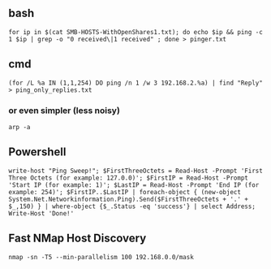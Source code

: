 ## bash

`for ip in $(cat SMB-HOSTS-WithOpenShares1.txt); do echo $ip && ping -c 1 $ip | grep -o "0 received\|1 received" ; done > pinger.txt`


## cmd

`(for /L %a IN (1,1,254) DO ping /n 1 /w 3 192.168.2.%a) | find "Reply" > ping_only_replies.txt`

### or even simpler (less noisy)
`arp -a`

## Powershell

`write-host "Ping Sweep!"; $FirstThreeOctets = Read-Host -Prompt 'First Three Octets (for example: 127.0.0)'; $FirstIP = Read-Host -Prompt 'Start IP (for example: 1)'; $LastIP = Read-Host -Prompt 'End IP (for example: 254)'; $FirstIP..$LastIP | foreach-object { (new-object System.Net.Networkinformation.Ping).Send($FirstThreeOctets + '.' + $_,150) } | where-object {$_.Status -eq 'success'} | select Address; Write-Host 'Done!'`

## Fast NMap Host Discovery

`nmap -sn -T5 --min-parallelism 100 192.168.0.0/mask`
